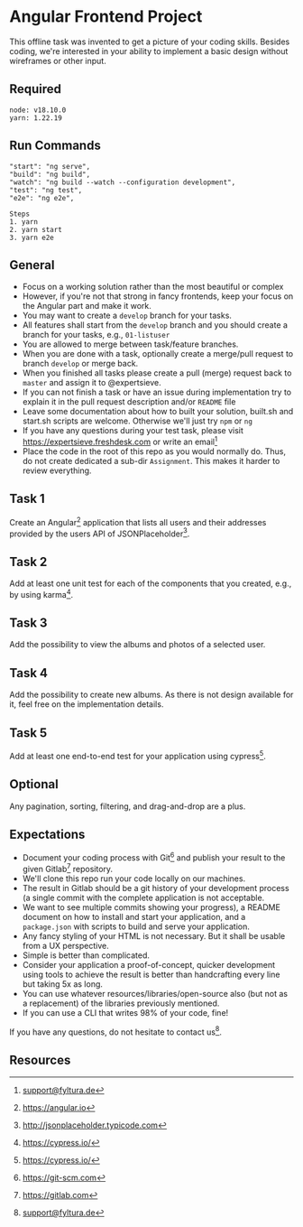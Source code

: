 # Angular Frontend Project

This offline task was invented to get a picture of your coding skills. Besides coding, we're interested in your ability to implement a basic design without wireframes or other input.

## Required
```
node: v18.10.0
yarn: 1.22.19
```

## Run Commands
```
"start": "ng serve",
"build": "ng build",
"watch": "ng build --watch --configuration development",
"test": "ng test",
"e2e": "ng e2e",

Steps
1. yarn
2. yarn start
3. yarn e2e
```

## General 

* Focus on a working solution rather than the most beautiful or complex
* However, if you're not that strong in fancy frontends, keep your focus on the Angular part and make it work.
* You may want to create a `develop` branch for your tasks.
* All features shall start from the `develop` branch and you should create a branch for your tasks, e.g., `01-listuser`
* You are allowed to merge between task/feature branches. 
* When you are done with a task, optionally create a merge/pull request to branch `develop` or merge back.
* When you finished all tasks please create a pull (merge) request back to `master` and assign it to @expertsieve.
* If you can not finish a task or have an issue during implementation try to explain it in the pull request description and/or `README` file
* Leave some documentation about how to built your solution, built.sh and start.sh scripts are welcome. Otherwise we'll just try `npm` or `ng`
* If you have any questions during your test task, please visit https://expertsieve.freshdesk.com or write an email[^7]
* Place the code in the root of this repo as you would normally do. Thus, do not create dedicated a sub-dir `Assignment`. This makes it harder to review everything.

## Task 1

Create an Angular[^2] application that lists all users and their addresses provided by the users API of JSONPlaceholder[^1].

## Task 2

Add at least one unit test for each of the components that you created, e.g., by using karma[^5].

## Task 3

Add the possibility to view the albums and photos of a selected user.

## Task 4

Add the possibility to create new albums. 
As there is not design available for it, feel free on the implementation details.

## Task 5

Add at least one end-to-end test for your application using cypress[^5].

## Optional

Any pagination, sorting, filtering, and drag-and-drop are a plus.

## Expectations

- Document your coding process with Git[^3] and publish your result to the given Gitlab[^4] repository.   
- We'll clone this repo run your code locally on our machines.
- The result in Gitlab should be a git history of your development process (a single commit with the complete application is not acceptable.
- We want to see multiple commits showing your progress), a README document on how to install and start your application, and a `package.json` with scripts to build and serve your application.
- Any fancy styling of your HTML is not necessary. But it shall be usable from a UX perspective.
- Simple is better than complicated. 
- Consider your application a proof-of-concept, quicker development using tools to achieve the result is better than handcrafting every line but taking 5x as long. 
- You can use whatever resources/libraries/open-source also (but not as a replacement) of the libraries previously mentioned. 
- If you can use a CLI that writes 98% of your code, fine! 

If you have any questions, do not hesitate to contact us[^7].

## Resources

[^1]:  http://jsonplaceholder.typicode.com
[^2]:  https://angular.io
[^3]:  https://git-scm.com
[^4]:  https://gitlab.com
[^5]:  https://cypress.io/
[^7]:  support@fyltura.de
